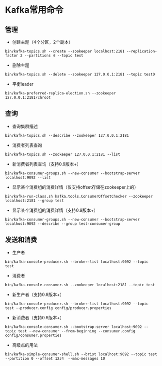 # Kafka常用命令

## 管理
* 创建主题（4个分区，2个副本）
```
bin/kafka-topics.sh --create --zookeeper localhost:2181 --replication-factor 2 --partitions 4 --topic test
```

* 删除主题
```
bin/kafka-topics.sh --delete --zookeeper 127.0.0.1:2181 --topic test0
```

* 平衡leader
```
bin/kafka-preferred-replica-election.sh --zookeeper 127.0.0.1:2181/chroot
```

## 查询
* 查询集群描述
```
bin/kafka-topics.sh --describe --zookeeper 127.0.0.1:2181
```

* 消费者列表查询
```
bin/kafka-topics.sh --zookeeper 127.0.0.1:2181 --list
```

* 新消费者列表查询（支持0.9版本+）
```
bin/kafka-consumer-groups.sh --new-consumer --bootstrap-server localhost:9092 --list
```

* 显示某个消费组的消费详情（仅支持offset存储在zookeeper上的）
```
bin/kafka-run-class.sh kafka.tools.ConsumerOffsetChecker --zookeeper localhost:2181 --group test
```

* 显示某个消费组的消费详情（支持0.9版本+）
```
bin/kafka-consumer-groups.sh --new-consumer --bootstrap-server localhost:9092 --describe --group test-consumer-group
```

## 发送和消费
* 生产者
```
bin/kafka-console-producer.sh --broker-list localhost:9092 --topic test
```

* 消费者
```
bin/kafka-console-consumer.sh --zookeeper localhost:2181 --topic test
```

* 新生产者（支持0.9版本+）
```
bin/kafka-console-producer.sh --broker-list localhost:9092 --topic test --producer.config config/producer.properties
```

* 新消费者（支持0.9版本+）
```
bin/kafka-console-consumer.sh --bootstrap-server localhost:9092 --topic test --new-consumer --from-beginning --consumer.config config/consumer.properties
```

* 高级点的用法
```
bin/kafka-simple-consumer-shell.sh --brist localhost:9092 --topic test --partition 0 --offset 1234  --max-messages 10
```

## 